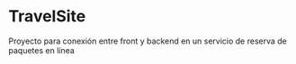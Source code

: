 # TravelSite
Proyecto para conexión entre front y backend en un servicio de reserva de paquetes en línea

